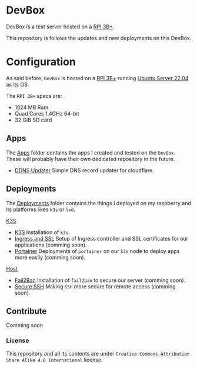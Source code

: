 # DevBox

DevBox is a test server hosted on a [RPI 3B+](https://www.raspberrypi.com/products/raspberry-pi-3-model-b-plus/).

This repository is follows the updates and new deployments on this DevBox.

# Configuration

As said before, `DevBox` is hosted on a [RPI 3B+](https://www.raspberrypi.com/products/raspberry-pi-3-model-b-plus/) running [Ubuntu Server 22.04](https://ubuntu.com/download/server) as its OS.

The `RPI 3B+` specs are:
- 1024 MB Ram
- Quad Cores 1.4GHz 64-bit
- 32 GiB SD card

## Apps

The [Apps](Apps/) folder contains the apps I created and tested on the `DevBox`.
These will probably have their own dedicated repository in the future.

- [DDNS Updater](Apps/DDNS_Updater/README.md) Simple DNS record updater for cloudflare.

## Deployments

The [Deployments](Deployments/) folder contains the things I deployed on my raspberry and its platforms likes `k3s` or `lxd`.

[K3S](Deployments/k3s/)
- [K3S](Deployments/k3s/installation/README.md) Installation of `k3s`.
- [Ingress and SSL](Deployments/k3s/) Setup of Ingress controller and SSL certificates for our applications (comming soon).
- [Portainer](Deployments/k3s/) Deployments of `portainer` on our `k3s` node to deploy apps more easily (comming soon).

[Host](Deployments/host/)
- [Fail2Ban](Deployments/host/fail2ban/README.md) Installation of `fail2ban` to secure our server (comming soon).
- [Secure SSH](Deployments/host) Making `SSH` more secure for remote access (comming soon).

## Contribute

Comming soon

### License

This repository and all its contents are under `Creative Commons Attribution Share Alike 4.0 International` license.